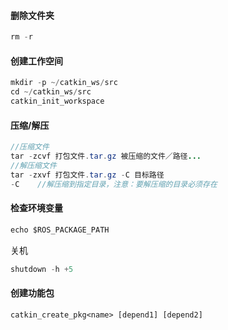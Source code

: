 #### 删除文件夹

```java
rm -r 
```

#### 创建工作空间

```java
mkdir -p ~/catkin_ws/src
cd ~/catkin_ws/src
catkin_init_workspace
```

#### 压缩/解压

```java
//压缩文件
tar -zcvf 打包文件.tar.gz 被压缩的文件／路径...
//解压缩文件
tar -zxvf 打包文件.tar.gz -C 目标路径
-C    //解压缩到指定目录，注意：要解压缩的目录必须存在
```

#### 检查环境变量

```java
echo $ROS_PACKAGE_PATH 
```

关机

```java
shutdown -h +5
```

#### 创建功能包

```
catkin_create_pkg<name> [depend1] [depend2]
```

